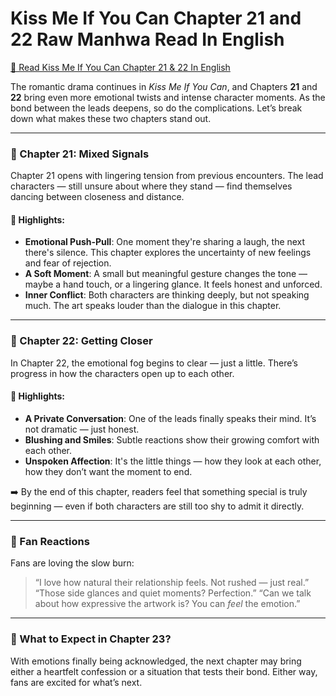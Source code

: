#  Kiss Me If You Can Chapter 21 and 22 Raw Manhwa Read In English 
<a href="https://beacons.ai/manhwahub" target="_blank">💖 Read Kiss Me If You Can Chapter 21 & 22 In English</a>


The romantic drama continues in *Kiss Me If You Can*, and Chapters **21** and **22** bring even more emotional twists and intense character moments. As the bond between the leads deepens, so do the complications. Let’s break down what makes these two chapters stand out.

---

### 💭 Chapter 21: Mixed Signals

Chapter 21 opens with lingering tension from previous encounters. The lead characters — still unsure about where they stand — find themselves dancing between closeness and distance.

#### 🌸 Highlights:

* **Emotional Push-Pull**: One moment they're sharing a laugh, the next there's silence. This chapter explores the uncertainty of new feelings and fear of rejection.
* **A Soft Moment**: A small but meaningful gesture changes the tone — maybe a hand touch, or a lingering glance. It feels honest and unforced.
* **Inner Conflict**: Both characters are thinking deeply, but not speaking much. The art speaks louder than the dialogue in this chapter.

---

### 💞 Chapter 22: Getting Closer

In Chapter 22, the emotional fog begins to clear — just a little. There’s progress in how the characters open up to each other.

#### 🌟 Highlights:

* **A Private Conversation**: One of the leads finally speaks their mind. It’s not dramatic — just honest.
* **Blushing and Smiles**: Subtle reactions show their growing comfort with each other.
* **Unspoken Affection**: It's the little things — how they look at each other, how they don’t want the moment to end.

➡️ By the end of this chapter, readers feel that something special is truly beginning — even if both characters are still too shy to admit it directly.

---

### 💬 Fan Reactions

Fans are loving the slow burn:

> “I love how natural their relationship feels. Not rushed — just real.”
> “Those side glances and quiet moments? Perfection.”
> “Can we talk about how expressive the artwork is? You can *feel* the emotion.”

---

### 🔮 What to Expect in Chapter 23?

With emotions finally being acknowledged, the next chapter may bring either a heartfelt confession or a situation that tests their bond. Either way, fans are excited for what’s next.
